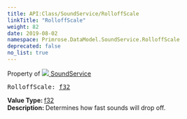```yaml
---
title: API:Class/SoundService/RolloffScale
linkTitle: "RolloffScale"
weight: 82
date: 2019-08-02
namespace: Primrose.DataModel.SoundService.RolloffScale
deprecated: false
no_list: true
---
```

Property of <a href="/docs/api-reference/Class/SoundService"><img src="/icons/silk/soundscape.png"/>&nbsp;SoundService</a>
<pre class="method-declaration">
RolloffScale: <a class="type" href="/docs/api-reference/System/Primitives#single">f32</a></pre>
<b>Value Type: </b>
<a class="type" href="/docs/api-reference/System/Primitives#single">f32</a>
<br/>
<b>Description: </b>
Determines how fast sounds will drop off.

